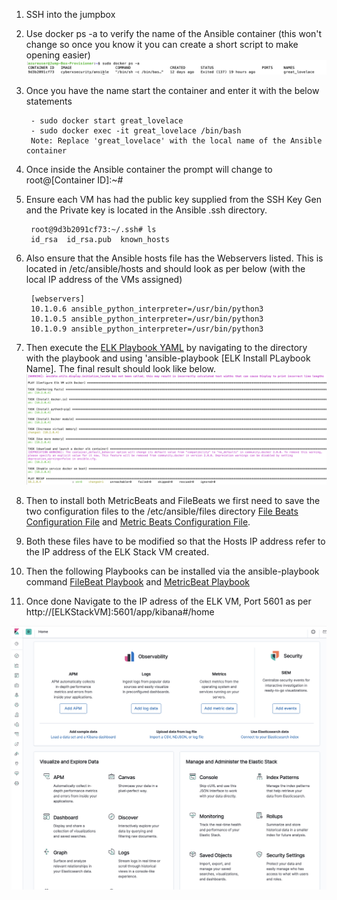 1. SSH into the jumpbox
2. Use docker ps -a to verify the name of the Ansible container (this won't change so once you know it you can create a short script to make opening easier)
![The Output will look like this](Diagrams/DockerPS.png)
3. Once you have the name start the container and enter it with the below statements

        - sudo docker start great_lovelace
        - sudo docker exec -it great_lovelace /bin/bash
        Note: Replace 'great_lovelace' with the local name of the Ansible container

4. Once inside the Ansible container the prompt will change to root@[Container ID]:~#
5. Ensure each VM has had the public key supplied from the SSH Key Gen and the Private key is located in the Ansible .ssh directory.
    
        root@9d3b2091cf73:~/.ssh# ls
        id_rsa  id_rsa.pub  known_hosts

6. Also ensure that the Ansible hosts file has the Webservers listed. This is located in /etc/ansible/hosts and should look as per below (with the local IP address of the VMs assigned)

        [webservers]
        10.1.0.6 ansible_python_interpreter=/usr/bin/python3
        10.1.0.5 ansible_python_interpreter=/usr/bin/python3
        10.1.0.9 ansible_python_interpreter=/usr/bin/python3

7. Then execute the [ELK Playbook YAML](Ansible/ELKInstallPlaybook.yml) by navigating to the directory with the playbook and using 'ansible-playbook [ELK Install PLaybook Name]. The final result should look like below.
![Success](Diagrams/ELKPLaybookInstall.png)
 8. Then to install both MetricBeats and FileBeats we first need to save the two configuration files to the /etc/ansible/files directory [File Beats Configuration File](Ansible/filebeat-config.yml) and [Metric Beats Configuration File](Ansible/metricbeat-config.yml).
 9. Both these files have to be modified so that the Hosts IP address refer to the IP address of the ELK Stack VM created.
10. Then the following Playbooks can be installed via the ansible-playbook command [FileBeat Playbook](/Ansible/FileBeatInstallPlaybook.yml) and [MetricBeat Playbook](Ansible/MetricBeatInstallPlaybook.yml)
11. Once done Navigate to the IP adress of the ELK VM, Port 5601 as per http://[ELKStackVM]:5601/app/kibana#/home

![Kibana](Diagrams/KibanaRunning.png)